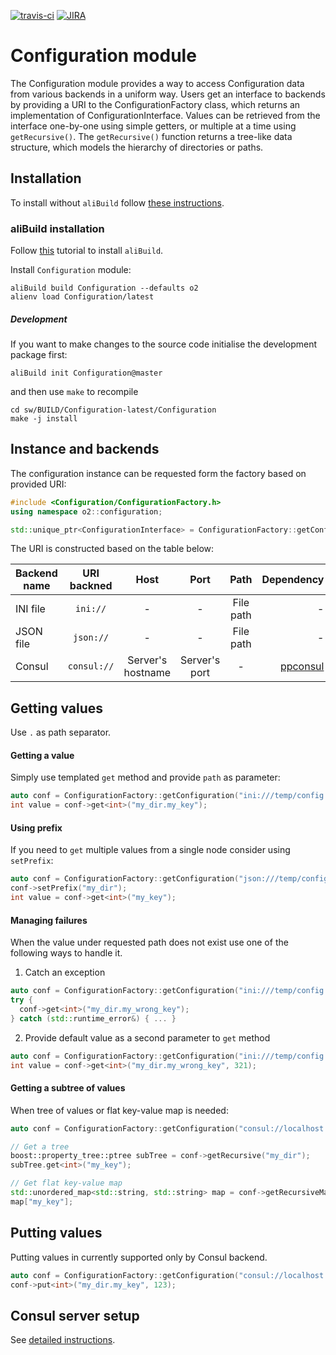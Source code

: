 [![travis-ci](https://travis-ci.org/AliceO2Group/Configuration.svg?branch=master)](https://travis-ci.org/AliceO2Group/Configuration)
[![JIRA](https://img.shields.io/badge/JIRA-issues-blue.svg)](https://alice.its.cern.ch/jira/projects/OCONF)

# Configuration module
The Configuration module provides a way to access Configuration data from various backends in a uniform way.
Users get an interface to backends by providing a URI to the ConfigurationFactory class, which returns an implementation
of ConfigurationInterface.
Values can be retrieved from the interface one-by-one using simple getters, or multiple at a time using `getRecursive()`.
The `getRecursive()` function returns a tree-like data structure, which models the hierarchy of directories or paths.

## Installation
To install without `aliBuild` follow [these instructions](doc/ManualInstallation.md).

### aliBuild installation
Follow [this](https://alice-doc.github.io/alice-analysis-tutorial/building/) tutorial to install `aliBuild`.

Install `Configuration` module:
```
aliBuild build Configuration --defaults o2
alienv load Configuration/latest
```

##### Development
If you want to make changes to the source code initialise the development package first:
```
aliBuild init Configuration@master
```
and then use `make` to recompile
```
cd sw/BUILD/Configuration-latest/Configuration
make -j install
```

## Instance and backends
The configuration instance can be requested form the factory based on provided URI:
```cpp
#include <Configuration/ConfigurationFactory.h>
using namespace o2::configuration;

std::unique_ptr<ConfigurationInterface> = ConfigurationFactory::getConfiguration("backend://[host][:port][/path]");
```

The URI is constructed based on the table below:

| Backend name | URI backned  | Host  | Port | Path  | Dependency |
| ------------ |:------------:|:-----:|:----:|:-----:|-----------:|
| INI file     | `ini://`     | -     | - | File path | - |
| JSON file    | `json://`    | -     | - | File path | - |
| Consul       | `consul://`  | Server's hostname | Server's port | - | [ppconsul](https://github.com/oliora/ppconsul) |



## Getting values
Use `.` as path separator.

#### Getting a value
Simply use templated `get` method and provide `path` as parameter:
```cpp
auto conf = ConfigurationFactory::getConfiguration("ini:///temp/config.ini");
int value = conf->get<int>("my_dir.my_key");
```
#### Using prefix
If you need to `get` multiple values from a single node consider using `setPrefix`:
```cpp
auto conf = ConfigurationFactory::getConfiguration("json:///temp/config.json");
conf->setPrefix("my_dir");
int value = conf->get<int>("my_key");
```

#### Managing failures
When the value under requested path does not exist use one of the following ways to handle it.

1. Catch an exception

```cpp
auto conf = ConfigurationFactory::getConfiguration("ini:///temp/config.ini");
try {
  conf->get<int>("my_dir.my_wrong_key");
} catch (std::runtime_error&) { ... }

```

2. Provide default value as a second parameter to `get` method

```cpp
auto conf = ConfigurationFactory::getConfiguration("ini:///temp/config.ini");
int value = conf->get<int>("my_dir.my_wrong_key", 321);
```

#### Getting a subtree of values
When tree of values or flat key-value map is needed:
```cpp
auto conf = ConfigurationFactory::getConfiguration("consul://localhost:8500");

// Get a tree
boost::property_tree::ptree subTree = conf->getRecursive("my_dir");
subTree.get<int>("my_key");

// Get flat key-value map
std::unordered_map<std::string, std::string> map = conf->getRecursiveMap("my_dir");
map["my_key"];
```

## Putting values
Putting values in currently supported only by Consul backend.
```cpp
auto conf = ConfigurationFactory::getConfiguration("consul://localhost:8500");
conf->put<int>("my_dir.my_key", 123);
```

## Consul server setup
See [detailed instructions](doc/Consul.md).
